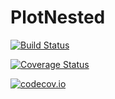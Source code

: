 # PlotNested

[![Build Status](https://travis-ci.org/rafaqz/PlotNested.jl.svg?branch=master)](https://travis-ci.org/rafaqz/PlotNested.jl)

[![Coverage Status](https://coveralls.io/repos/rafaqz/PlotNested.jl/badge.svg?branch=master&service=github)](https://coveralls.io/github/rafaqz/PlotNested.jl?branch=master)

[![codecov.io](http://codecov.io/github/rafaqz/PlotNested.jl/coverage.svg?branch=master)](http://codecov.io/github/rafaqz/PlotNested.jl?branch=master)

